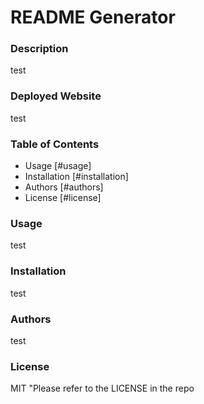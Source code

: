 # README Generator
  
  ### Description 
  test
  
  ### Deployed Website
  test
  
  ### Table of Contents
  * Usage [#usage]
  * Installation [#installation]
  * Authors [#authors]
  * License [#license]
  
  ### Usage
  test
  
  ### Installation
  test
  
  ### Authors
  test
  
  ### License
  MIT
  "Please refer to the LICENSE in the repo